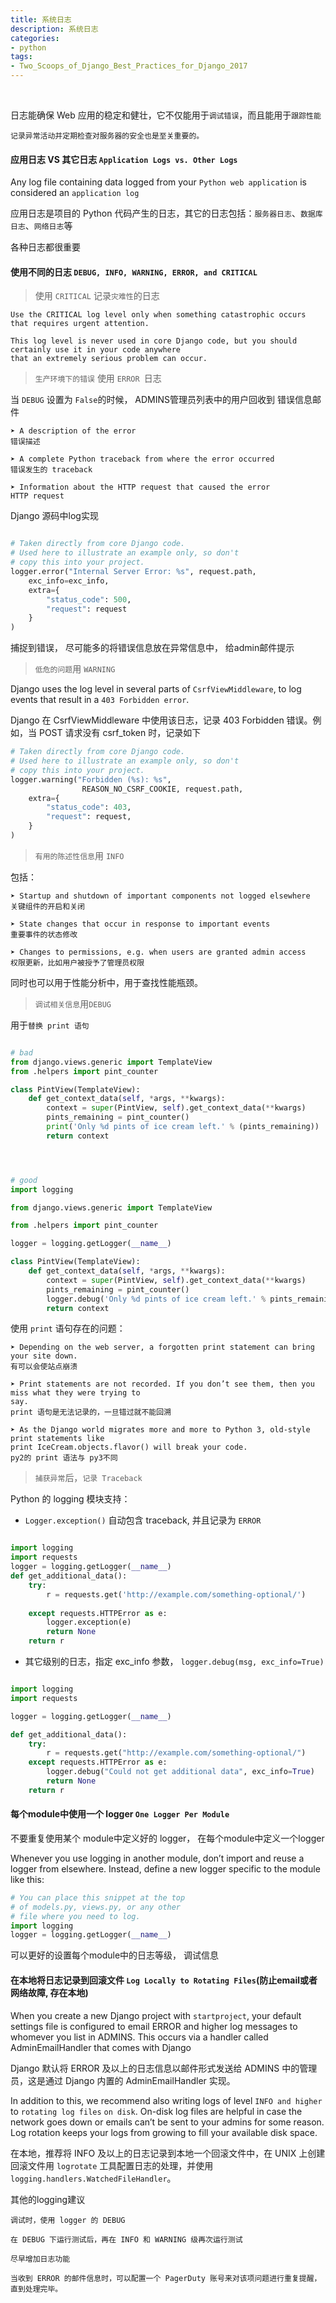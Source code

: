 ```yaml
---
title: 系统日志 
description: 系统日志
categories:
- python
tags:
- Two_Scoops_of_Django_Best_Practices_for_Django_2017
---
```



<br>


日志能确保 Web 应用的稳定和健壮，它不仅能用于`调试错误`，而且能用于`跟踪性能`

    记录异常活动并定期检查对服务器的安全也是至关重要的。



#### 应用日志 VS 其它日志 `Application Logs vs. Other Logs`

Any log file containing data logged from your `Python web application` is considered an `application log`

应用日志是项目的 Python 代码产生的日志，其它的日志包括：`服务器日志`、`数据库日志`、`网络日志`等

各种日志都很重要


#### 使用不同的日志 `DEBUG, INFO, WARNING, ERROR, and CRITICAL`


> 使用 `CRITICAL` 记录`灾难性`的日志


    Use the CRITICAL log level only when something catastrophic occurs that requires urgent attention.

    This log level is never used in core Django code, but you should certainly use it in your code anywhere
    that an extremely serious problem can occur.


> `生产环境下的错误` 使用 `ERROR `日志

当 `DEBUG` 设置为 `False`的时候， ADMINS管理员列表中的用户回收到 错误信息邮件
    
    ➤ A description of the error
    错误描述

    ➤ A complete Python traceback from where the error occurred
    错误发生的 traceback
    
    ➤ Information about the HTTP request that caused the error
    HTTP request


Django 源码中log实现

```python

# Taken directly from core Django code.
# Used here to illustrate an example only, so don't
# copy this into your project.
logger.error("Internal Server Error: %s", request.path,
    exc_info=exc_info,
    extra={
        "status_code": 500,
        "request": request
    }
)
```

捕捉到错误， 尽可能多的将错误信息放在异常信息中， 给admin邮件提示


> `低危的问题`用 `WARNING`



Django uses the log level in several parts of `CsrfViewMiddleware`, to log events that result in a `403 Forbidden error`. 

Django 在 CsrfViewMiddleware 中使用该日志，记录 403 Forbidden 错误。例如，当 POST 请求没有 csrf_token 时，记录如下

```python
# Taken directly from core Django code.
# Used here to illustrate an example only, so don't
# copy this into your project.
logger.warning("Forbidden (%s): %s",
                REASON_NO_CSRF_COOKIE, request.path,
    extra={
        "status_code": 403,
        "request": request,
    }
)
```

> `有用的陈述性信息`用 `INFO`

包括：
    
    ➤ Startup and shutdown of important components not logged elsewhere
    关键组件的开启和关闭
    
    ➤ State changes that occur in response to important events
    重要事件的状态修改
    
    ➤ Changes to permissions, e.g. when users are granted admin access
    权限更新，比如用户被授予了管理员权限
    
同时也可以用于性能分析中，用于查找性能瓶颈。


> `调试相关信息`用`DEBUG`


用于`替换 print 语句`


```python

# bad
from django.views.generic import TemplateView
from .helpers import pint_counter

class PintView(TemplateView):
    def get_context_data(self, *args, **kwargs):
        context = super(PintView, self).get_context_data(**kwargs)
        pints_remaining = pint_counter()
        print('Only %d pints of ice cream left.' % (pints_remaining))
        return context




# good
import logging

from django.views.generic import TemplateView

from .helpers import pint_counter

logger = logging.getLogger(__name__)

class PintView(TemplateView):
    def get_context_data(self, *args, **kwargs):
        context = super(PintView, self).get_context_data(**kwargs)
        pints_remaining = pint_counter()
        logger.debug('Only %d pints of ice cream left.' % pints_remaining)
        return context

```

使用 `print` 语句存在的问题：
    
    
    ➤ Depending on the web server, a forgotten print statement can bring your site down.
    有可以会使站点崩溃
    
    ➤ Print statements are not recorded. If you don’t see them, then you miss what they were trying to
    say.
    print 语句是无法记录的，一旦错过就不能回溯
    
    ➤ As the Django world migrates more and more to Python 3, old-style print statements like
    print IceCream.objects.flavor() will break your code.
    py2的 print 语法与 py3不同
    
   
> `捕获异常`后，`记录 Traceback`

Python 的 logging 模块支持：

- `Logger.exception()` 自动包含 traceback,  并且记录为 `ERROR`

```python

import logging
import requests
logger = logging.getLogger(__name__)
def get_additional_data():
    try:
        r = requests.get('http://example.com/something-optional/')
    
    except requests.HTTPError as e:
        logger.exception(e)
        return None
    return r
```


- 其它级别的日志，指定 exc_info 参数， `logger.debug(msg, exc_info=True)`

```python

import logging
import requests

logger = logging.getLogger(__name__)

def get_additional_data():
    try:
        r = requests.get("http://example.com/something-optional/")
    except requests.HTTPError as e:
        logger.debug("Could not get additional data", exc_info=True)
        return None
    return r
```

#### 每个module中使用一个 logger `One Logger Per Module`

不要重复使用某个 module中定义好的 logger， 在每个module中定义一个logger

Whenever you use logging in another module, don’t import and reuse a logger from elsewhere. Instead, define a new logger specific to the module like this:

```python
# You can place this snippet at the top
# of models.py, views.py, or any other
# file where you need to log.
import logging
logger = logging.getLogger(__name__)
```

可以更好的设置每个module中的日志等级， 调试信息


#### 在本地将日志记录到回滚文件 `Log Locally to Rotating Files`(防止email或者网络故障, 存在本地)



When you create a new Django project with `startproject`, your default settings file is configured
to email ERROR and higher log messages to whomever you list in ADMINS. This occurs via a handler
called AdminEmailHandler that comes with Django

Django 默认将 ERROR 及以上的日志信息以邮件形式发送给 ADMINS 中的管理员，这是通过 Django 内置的 AdminEmailHandler 实现。



In addition to this, we recommend also writing logs of level `INFO and higher` to `rotating log files`
`on disk`. On-disk log files are helpful in case the network goes down or emails can’t be sent to your
admins for some reason. Log rotation keeps your logs from growing to fill your available disk space.

在本地，推荐将 INFO 及以上的日志记录到本地一个回滚文件中，在 UNIX 上创建回滚文件用 `logrotate` 工具配置日志的处理，并使用 `logging.handlers.WatchedFileHandler`。





其他的logging建议

    
    调试时，使用 logger 的 DEBUG
    
    在 DEBUG 下运行测试后，再在 INFO 和 WARNING 级再次运行测试
    
    尽早增加日志功能
    
    当收到 ERROR 的邮件信息时，可以配置一个 PagerDuty 账号来对该项问题进行重复提醒，直到处理完毕。
